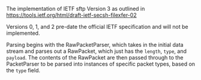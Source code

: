 The implementation of IETF sftp Version 3 as outlined in
https://tools.ietf.org/html/draft-ietf-secsh-filexfer-02

Versions 0, 1, and 2 pre-date the official IETF specification and will not be
implemented.

Parsing begins with the RawPacketParser, which takes in the initial data stream
and parses out a RawPacket, which just has the `length`, `type`, and `payload`.
The contents of the RawPacket are then passed through to the PacketParser to be
parsed into instances of specific packet types, based on the `type` field.
